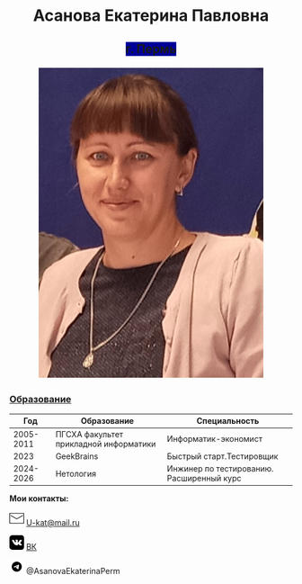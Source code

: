  <h1 style="text-align:center;"> Асанова Екатерина Павловна </h1> 
 
 
 <h2 style="text-align:center;"> <span style="background-color:#000099"> г. Пермь  </span> 


![Фотография](Foto.png) 


### <u> Образование </u>



|Год |Образование|Специальность|
|-----|--------|---|
|2005-2011|ПГСХА факультет прикладной информатики|Информатик-экономист|
|2023|GeekBrains |Быстрый старт.Тестировщик|
|2024-2026|Нетология |Инжинер по тестированию. Расширенный курс|


  **Мои контакты:**

  ![Логотип Mail](icons8-%D0%BF%D0%BE%D1%87%D1%82%D0%B0-26.png) U-kat@mail.ru


 ![Логотип ВК](icons8-vk-26.png) [ВК](https://vk.com/id3618702/ "Асанова (Ушакова) Екатерина") 

 ![Логотип  Телеграмм](icons8-%D1%82%D0%B5%D0%BB%D0%B5%D0%B3%D1%80%D0%B0%D0%BC-26.png) @AsanovaEkaterinaPerm


 
 


